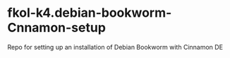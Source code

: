 # fkol-k4.debian-bookworm-Cnnamon-setup
Repo for setting up an installation of Debian Bookworm with Cinnamon DE
